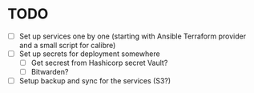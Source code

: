 # TODO

- [ ] Set up services one by one (starting with Ansible Terraform provider and a small script for calibre)
- [ ] Set up secrets for deployment somewhere
  - [ ] Get secrest from Hashicorp secret Vault?
  - [ ] Bitwarden?
- [ ] Setup backup and sync for the services (S3?)
